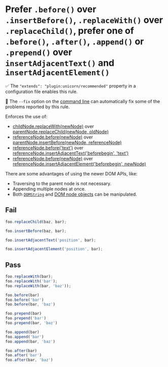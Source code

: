 # Prefer `.before()` over `.insertBefore()`, `.replaceWith()` over `.replaceChild()`, prefer one of `.before()`, `.after()`, `.append()` or `.prepend()` over `insertAdjacentText()` and `insertAdjacentElement()`

✅ The `"extends": "plugin:unicorn/recommended"` property in a configuration file enables this rule.

🔧 The `--fix` option on the [command line](https://eslint.org/docs/user-guide/command-line-interface#fixing-problems) can automatically fix some of the problems reported by this rule.

Enforces the use of:

- [childNode.replaceWith(newNode)](https://developer.mozilla.org/en-US/docs/Web/API/ChildNode/replaceWith) over [parentNode.replaceChild(newNode, oldNode)](https://developer.mozilla.org/en-US/docs/Web/API/Node/replaceChild)
- [referenceNode.before(newNode)](https://developer.mozilla.org/en-US/docs/Web/API/ChildNode/before) over [parentNode.insertBefore(newNode, referenceNode)](https://developer.mozilla.org/en-US/docs/Web/API/Node/insertBefore)
- [referenceNode.before('text')](https://developer.mozilla.org/en-US/docs/Web/API/ChildNode/before) over [referenceNode.insertAdjacentText('beforebegin', 'text')](https://developer.mozilla.org/en-US/docs/Web/API/Element/insertAdjacentText)
- [referenceNode.before(newNode)](https://developer.mozilla.org/en-US/docs/Web/API/ChildNode/before) over [referenceNode.insertAdjacentElement('beforebegin', newNode)](https://developer.mozilla.org/en-US/docs/Web/API/Element/insertAdjacentElement)

There are some advantages of using the newer DOM APIs, like:

- Traversing to the parent node is not necessary.
- Appending multiple nodes at once.
- Both [`DOMString`](https://developer.mozilla.org/en-US/docs/Web/API/DOMString) and [DOM node objects](https://developer.mozilla.org/en-US/docs/Web/API/Element) can be manipulated.

## Fail

```js
foo.replaceChild(baz, bar);

foo.insertBefore(baz, bar);

foo.insertAdjacentText('position', bar);

foo.insertAdjacentElement('position', bar);
```

## Pass

```js
foo.replaceWith(bar);
foo.replaceWith('bar');
foo.replaceWith(bar, 'baz'));

foo.before(bar)
foo.before('bar')
foo.before(bar, 'baz')

foo.prepend(bar)
foo.prepend('bar')
foo.prepend(bar, 'baz')

foo.append(bar)
foo.append('bar')
foo.append(bar, 'baz')

foo.after(bar)
foo.after('bar')
foo.after(bar, 'baz')
```
